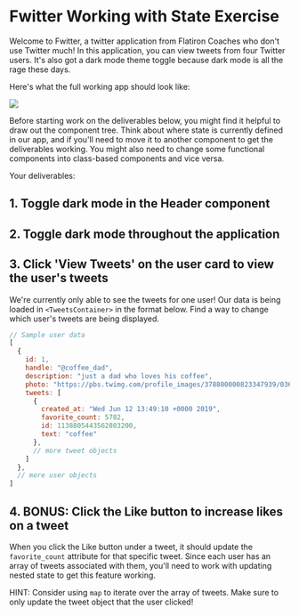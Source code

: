 # Fwitter Working with State Exercise

Welcome to Fwitter, a twitter application from Flatiron Coaches who don't use Twitter much! In this application, you can view tweets from four Twitter users. It's also got a dark mode theme toggle because dark mode is all the rage these days.

Here's what the full working app should look like:

![](fwitter-demo.gif)

Before starting work on the deliverables below, you might find it helpful to draw out the component tree. Think about where state is currently defined in our app, and if you'll need to move it to another component to get the deliverables working. You might also need to change some functional components into class-based components and vice versa.

Your deliverables:

## 1. Toggle dark mode in the Header component

<!-- Our `<Header>` component has a dark mode theme feature that can be enabled by clicking on the toggle. In order to switch the dark mode theme for the header, you'll need to toggle the `darkMode` key in state from true to false. -->

## 2. Toggle dark mode throughout the application

<!-- It's nice having a theme applied to the nav bar, but what if we want that theme to apply to our whole application? The CSS for this app is already set up. All we need to do to apply a dark mode theme to all of our components is change the `darkMode` prop being passed down to our `<DarkModeWrapper>` in `<App>` to true:

```jsx
<DarkModeWrapper darkMode={true}>
  // ...
</DarkModeWrapper>
```

HINT: You may need to change where the darkMode state is being set to get this feature to work. -->

## 3. Click 'View Tweets' on the user card to view the user's tweets

We're currently only able to see the tweets for one user! Our data is being loaded in `<TweetsContainer>` in the format below. Find a way to change which user's tweets are being displayed.

```js
// Sample user data
[
  {
    id: 1,
    handle: "@coffee_dad",
    description: "just a dad who loves his coffee",
    photo: "https://pbs.twimg.com/profile_images/378800000823347939/036f78135425d19367fcbb76ef58e86d_bigger.jpeg",
    tweets: [
      {
        created_at: "Wed Jun 12 13:49:10 +0000 2019",
        favorite_count: 5782,
        id: 1138805443562803200,
        text: "coffee"
      },
      // more tweet objects
    ]
  },
  // more user objects
]
```

## 4. BONUS: Click the Like button to increase likes on a tweet

When you click the Like button under a tweet, it should update the `favorite_count` attribute for that specific tweet. Since each user has an array of tweets associated with them, you'll need to work with updating nested state to get this feature working.

HINT: Consider using `map` to iterate over the array of tweets. Make sure to only update the tweet object that the user clicked!

